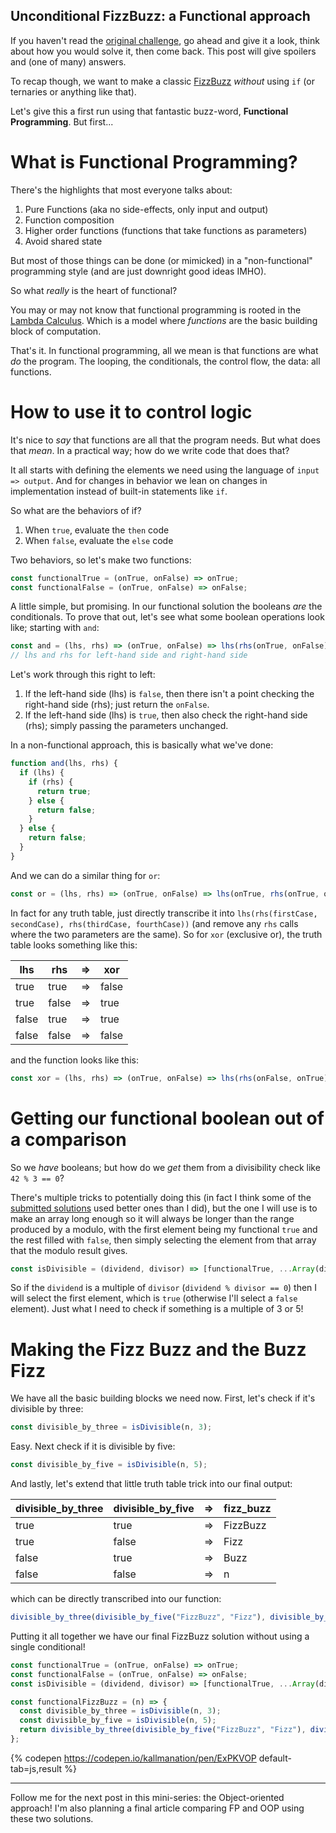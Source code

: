 ## Unconditional FizzBuzz: a Functional approach

If you haven't read the [original challenge](https://www.kallmanation.com/unconditional-challenge-fizzbuzz-without-if), go ahead and give it a look, think about how you would solve it, then come back. This post will give spoilers and (one of many) answers.

To recap though, we want to make a classic [FizzBuzz](https://en.wikipedia.org/wiki/Fizz_buzz) _without_ using `if` (or ternaries or anything like that).

Let's give this a first run using that fantastic buzz-word, **Functional Programming**. But first...

# What is Functional Programming?

There's the highlights that most everyone talks about:

1. Pure Functions (aka no side-effects, only input and output)
2. Function composition
3. Higher order functions (functions that take functions as parameters)
4. Avoid shared state

But most of those things can be done (or mimicked) in a "non-functional" programming style (and are just downright good ideas IMHO).

So what _really_ is the heart of functional?

You may or may not know that functional programming is rooted in the [Lambda Calculus](http://palmstroem.blogspot.com/2012/05/lambda-calculus-for-absolute-dummies.html). Which is a model where _functions_ are the basic building block of computation.

That's it. In functional programming, all we mean is that functions are what _do_ the program. The looping, the conditionals, the control flow, the data: all functions.

# How to use it to control logic

It's nice to _say_ that functions are all that the program needs. But what does that _mean_. In a practical way; how do we write code that does that?

It all starts with defining the elements we need using the language of `input => output`. And for changes in behavior we lean on changes in implementation instead of built-in statements like `if`.

So what are the behaviors of if?
1. When `true`, evaluate the `then` code
2. When `false`, evaluate the `else` code

Two behaviors, so let's make two functions:
```js
const functionalTrue = (onTrue, onFalse) => onTrue;
const functionalFalse = (onTrue, onFalse) => onFalse;
```

A little simple, but promising. In our functional solution the booleans _are_ the conditionals. To prove that out, let's see what some boolean operations look like; starting with `and`:
```js
const and = (lhs, rhs) => (onTrue, onFalse) => lhs(rhs(onTrue, onFalse), onFalse);
// lhs and rhs for left-hand side and right-hand side
```

Let's work through this right to left:
1. If the left-hand side (lhs) is `false`, then there isn't a point checking the right-hand side (rhs); just return the `onFalse`.
2. If the left-hand side (lhs) is `true`, then also check the right-hand side (rhs); simply passing the parameters unchanged.

In a non-functional approach, this is basically what we've done:
```js
function and(lhs, rhs) {
  if (lhs) {
    if (rhs) {
      return true;
    } else {
      return false;
    }
  } else {
    return false;
  }
}
```

And we can do a similar thing for `or`:
```js
const or = (lhs, rhs) => (onTrue, onFalse) => lhs(onTrue, rhs(onTrue, onFalse));
```

In fact for any truth table, just directly transcribe it into `lhs(rhs(firstCase, secondCase), rhs(thirdCase, fourthCase))` (and remove any `rhs` calls where the two parameters are the same). So for `xor` (exclusive or), the truth table looks something like this:

| lhs | rhs | => | xor |
| --- | --- | --- | --- |
| true | true | => | false |
| true | false | => | true |
| false | true | => | true |
| false | false | => | false |

and the function looks like this:
```js
const xor = (lhs, rhs) => (onTrue, onFalse) => lhs(rhs(onFalse, onTrue), rhs(onTrue, onFalse));
```

# Getting our functional boolean out of a comparison

So we _have_ booleans; but how do we _get_ them from a divisibility check like `42 % 3 == 0`? 

There's multiple tricks to potentially doing this (in fact I think some of the [submitted solutions](https://dev.to/miketalbot/comment/10i9j) used better ones than I did), but the one I will use is to make an array long enough so it will always be longer than the range produced by a modulo, with the first element being my functional `true` and the rest filled with `false`, then simply selecting the element from that array that the modulo result gives.

```js
const isDivisible = (dividend, divisor) => [functionalTrue, ...Array(divisor).fill(functionalFalse)][dividend % divisor];
```

So if the `dividend` is a multiple of `divisor` (`dividend % divisor == 0`) then I will select the first element, which is `true` (otherwise I'll select a `false` element). Just what I need to check if something is a multiple of 3 or 5!

# Making the Fizz Buzz and the Buzz Fizz

We have all the basic building blocks we need now. First, let's check if it's divisible by three:
```js
const divisible_by_three = isDivisible(n, 3);
```

Easy. Next check if it is divisible by five:
```js
const divisible_by_five = isDivisible(n, 5);
```

And lastly, let's extend that little truth table trick into our final output:

| divisible_by_three | divisible_by_five | => | fizz_buzz |
| --- | --- | --- | --- |
| true | true | => | FizzBuzz |
| true | false | => | Fizz |
| false | true | => | Buzz |
| false | false | => | n |

which can be directly transcribed into our function:
```js
divisible_by_three(divisible_by_five("FizzBuzz", "Fizz"), divisible_by_five("Buzz", n));
```

Putting it all together we have our final FizzBuzz solution without using a single conditional!

```js
const functionalTrue = (onTrue, onFalse) => onTrue;
const functionalFalse = (onTrue, onFalse) => onFalse;
const isDivisible = (dividend, divisor) => [functionalTrue, ...Array(divisor).fill(functionalFalse)][dividend % divisor];

const functionalFizzBuzz = (n) => {
  const divisible_by_three = isDivisible(n, 3);
  const divisible_by_five = isDivisible(n, 5);
  return divisible_by_three(divisible_by_five("FizzBuzz", "Fizz"), divisible_by_five("Buzz", n));
};
```

{% codepen https://codepen.io/kallmanation/pen/ExPKVOP default-tab=js,result %}

---

Follow me for the next post in this mini-series: the Object-oriented approach! I'm also planning a final article comparing FP and OOP using these two solutions.